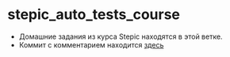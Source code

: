 # stepic_auto_tests_course

- Домашние задания из курса Stepic находятся в этой ветке.
- Коммит с комментарием находится [здесь](https://github.com/Kseniya38/stepic_auto_tests_course/commit/37ff450286e147e54893a238a95e7fb0a6bcb71a)
